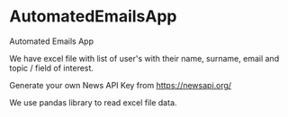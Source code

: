 # AutomatedEmailsApp
Automated Emails App

We have excel file with list of user's with their name, surname, email and topic / field of interest.

Generate your own News API Key from https://newsapi.org/

We use pandas library to read excel file data.
